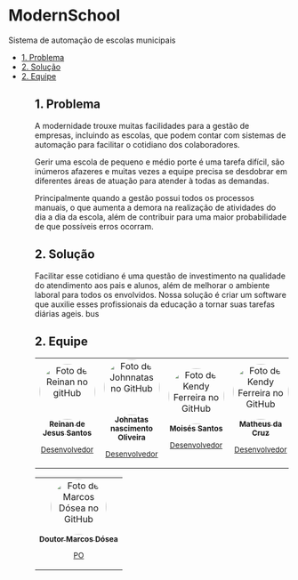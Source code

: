 # ModernSchool
Sistema de automação de escolas municipais
 <ul id="nav">
    <li><a href="#problema">1. Problema</a></li>
    <li><a href="#solucao">2. Solução</a></li>
    <li><a href="#equipe">2. Equipe</a></li>
 <ul/>
 <h2 id="problema">1. Problema</h2>
 <p>
  A modernidade trouxe muitas facilidades para a gestão de empresas, incluindo as escolas, que podem contar com sistemas de automação para facilitar o         cotidiano dos colaboradores.

  Gerir uma escola de pequeno e médio porte é uma tarefa difícil, são inúmeros afazeres e muitas vezes a equipe precisa se desdobrar em diferentes áreas de     atuação para atender à todas as demandas.

  Principalmente quando a gestão possui todos os processos manuais, o que aumenta a demora na realização de atividades do dia a dia da escola, além de         contribuir para uma maior probabilidade de que possíveis erros ocorram.</p>
 <h2 id="solucao">2. Solução</h2>
 <p>
  Facilitar esse cotidiano é uma questão de investimento na qualidade do atendimento aos pais e alunos, além de melhorar o ambiente laboral para todos os       envolvidos.
  Nossa solução é criar um software que auxilie esses profissionais da educação a tornar suas tarefas diárias ageis.
 bus
 </p>
 <h2 id="equipe">2. Equipe</h2>

<table align="center">
  <tr>
    <td align="center">
      <a href="https://github.com/reinan47" target="_blank">
        <img style="border-radius:100px;" src="https://avatars.githubusercontent.com/u/91684220?s=400&u=eddc82e65e1d84e53ae03a05de3511c686ae9491&v=4" width="100px;" alt="Foto de Reinan no gitHub"/><br>
        <sub>
          <b>Reinan de Jesus Santos</b>
          <p>Desenvolvedor</p>
        </sub>
      </a>
    </td>
    <td align="center">
      <a href="https://github.com/John0liver" target="_blank">
        <img style="border-radius:100px;" src="https://avatars.githubusercontent.com/u/63609629?v=4"  width="100px;" alt="Foto de Johnnatas no GitHub"/><br>
        <sub>
          <b>Johnatas nascimento Oliveira</b>
          <p>Desenvolvedor</p>
        </sub>
      </a>
    </td>
    <td align="center">
      <a href="https://github.com/junio10" target="_blank">
        <img style="border-radius:100px;" src="https://avatars.githubusercontent.com/u/50469065?v=4" target="_blank"  width="100px;" alt="Foto de Kendy Ferreira no GitHub"/><br>
        <sub>
          <b>Moisés Santos</b>
          <p>Desenvolvedor</p>
        </sub>
      </a>
    </td>
    <td align="center">
      <a href="https://github.com/matheusmt12 " target="_blank">
        <img style="border-radius:100px;" src="https://avatars.githubusercontent.com/u/82002419?v=4" target="_blank"  width="100px;" alt="Foto de Kendy Ferreira no GitHub"/><br>
        <sub>
          <b>Matheus da Cruz</b>
          <p>Desenvolvedor</p>
        </sub>
      </a>
    </td>
    <td align="center" >
      <a href="https://github.com/gilmariosantos1" target="_blank">
        <img style="border-radius:100px;" src="https://avatars.githubusercontent.com/u/12619577?v=4" target="_blank"  width="100px;" alt="Foto de Gilmario no GitHub"/><br>
        <sub>
          <b>Lauro Santana</b>
          <p>Desenvolvedor</p>
        </sub>
      </a>
    </td>
     <td align="center">
      <a href="https://github.com/SamuelAnjos" target="_blank">
        <img style="border-radius:100px;" src="https://avatars.githubusercontent.com/u/61122752?v=4" width="100px;" alt="Foto de Reinan no gitHub"/><br>
        <sub>
          <b>Samuel Anjos</b>
          <p>Desenvolvedor</p>
        </sub>
      </a>
    </td>
  </tr>
</table>
<table align="center">
  <tr>
    <td align="center">
      <a href="https://github.com/marcosdosea" target="_blank">
        <img style="border-radius:100px;" src="https://avatars.githubusercontent.com/u/7799935?v=4" target="_blank" width="100px;" alt="Foto de Marcos Dósea no         GitHub"/><br>
        <sub>
          <b>Doutor Marcos Dósea</b>
          <p>PO</p>
        </sub>
      </a>
    </td>
   </tr>
</table>
